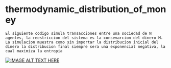 # thermodynamic_distribution_of_money

    El siguiente codigo simula transacciones entre una sociedad de N
    agentes, la reestriccion del sistema es la consevarcion del dinero M.
    La simulacion muestra como sin importar la distribucion inicial del
    dinero la distribucion final siempre sera una exponencial negativa, la
    cual maximiza la entropia 


[![IMAGE ALT TEXT HERE](https://img.youtube.com/vi/YOUTUBE_VIDEO_ID_HERE/0.jpg)](https://www.youtube.com/watch?v=dh6YcXScou8)
